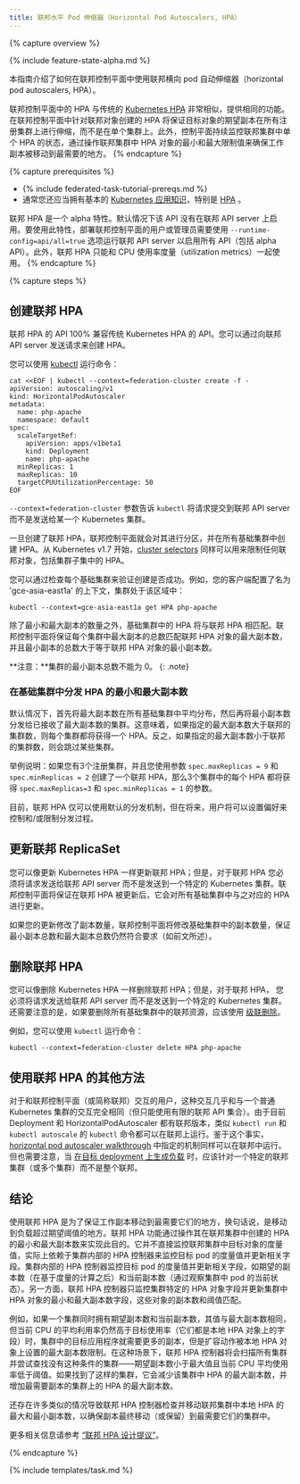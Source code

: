 ```yaml
---
title: 联邦水平 Pod 伸缩器（Horizontal Pod Autoscalers, HPA）
---
```

<!--
title: Pod  Horizontal Pod Autoscalers (HPA)
-->

{% capture overview %}

{% include feature-state-alpha.md %}

<!--
This guide explains how to use federated horizontal pod autoscalers (HPAs) in the federation control plane.
-->
本指南介绍了如何在联邦控制平面中使用联邦横向 pod 自动伸缩器（horizontal pod autoscalers, HPA）。

<!--
HPAs in the federation control plane are similar to the traditional [Kubernetes
HPAs](/docs/tasks/run-application/horizontal-pod-autoscale/), and provide the same functionality.
Creating an HPA targeting a federated object in the federation control plane ensures that the
desired number of replicas of the target object are scaled across the registered clusters,
instead of a single cluster. Also, the control plane keeps monitoring the status of each
individual HPA in the federated clusters and ensures the workload replicas move where they are
needed most by manipulating the min and max limits of the HPA objects in the federated clusters.
-->
联邦控制平面中的 HPA 与传统的 [Kubernetes HPA](/docs/tasks/run-application/horizontal-pod-autoscale/) 非常相似，提供相同的功能。
在联邦控制平面中针对联邦对象创建的 HPA 将保证目标对象的期望副本在所有注册集群上进行伸缩，而不是在单个集群上。此外，控制平面持续监控联邦集群中单个 HPA 的状态，通过操作联邦集群中 HPA 对象的最小和最大限制值来确保工作副本被移动到最需要的地方。
{% endcapture %}

{% capture prerequisites %}

<!--
* {% include federated-task-tutorial-prereqs.md %}
* You are also expected to have a basic
  [working knowledge of Kubernetes](/docs/setup/) in
  general and [HPAs](/docs/tasks/run-application/horizontal-pod-autoscale/) in particular.
-->
* {% include federated-task-tutorial-prereqs.md %}
* 通常您还应当拥有基本的 [Kubernetes 应用知识](/docs/setup/)，特别是  [HPA](/docs/tasks/run-application/horizontal-pod-autoscale/) 。

<!--
The federated HPA is an alpha feature. The API is not enabled by default on the
federated API server. To use this feature, the user or the admin deploying the federation control
plane needs to run the federated API server with option `--runtime-config=api/all=true` to
enable all APIs, including alpha APIs. Additionally, the federated HPA only works
when used with CPU utilization metrics.
-->
联邦 HPA 是一个 alpha 特性。默认情况下该 API 没有在联邦 API server 上启用。要使用此特性，部署联邦控制平面的用户或管理员需要使用 `--runtime-config=api/all=true` 选项运行联邦 API server 以启用所有 API（包括 alpha API）。此外，联邦 HPA 只能和 CPU 使用率度量（utilization metrics）一起使用。
{% endcapture %}

{% capture steps %}

<!--
## Creating a federated HPA
-->
## 创建联邦 HPA

<!--
The API for federated HPAs is 100% compatible with the
API for traditional Kubernetes HPA. You can create an HPA by sending
a request to the federation API server.
-->
联邦 HPA 的 API 100% 兼容传统 Kubernetes HPA 的 API。您可以通过向联邦 API server 发送请求来创建 HPA。 

<!--
You can do that with [kubectl](/docs/user-guide/kubectl/) by running:
-->
您可以使用 [kubectl](/docs/user-guide/kubectl/) 运行命令：

```shell
cat <<EOF | kubectl --context=federation-cluster create -f -
apiVersion: autoscaling/v1
kind: HorizontalPodAutoscaler
metadata:
  name: php-apache
  namespace: default
spec:
  scaleTargetRef:
    apiVersion: apps/v1beta1
    kind: Deployment
    name: php-apache
  minReplicas: 1
  maxReplicas: 10
  targetCPUUtilizationPercentage: 50
EOF
```

<!--
The `--context=federation-cluster` flag tells `kubectl` to submit the
request to the federation API server instead of sending it to a Kubernetes
cluster.
-->
`--context=federation-cluster` 参数告诉 `kubectl` 将请求提交到联邦 API server  而不是发送给某一个 Kubernetes 集群。

<!--
Once a federated HPA is created, the federation control plane partitions and
creates the HPA in all underlying Kubernetes clusters. As of Kubernetes V1.7,
[cluster selectors](/docs/tasks/administer-federation/cluster/#clusterselector-annotation)
can also be used to restrict any federated object, including the HPAs in a subset
of clusters.
-->
一旦创建了联邦 HPA，联邦控制平面就会对其进行分区，并在所有基础集群中创建 HPA。从 Kubernetes v1.7 开始，[cluster selectors](/docs/tasks/administer-federation/cluster/#clusterselector-annotation) 同样可以用来限制任何联邦对象，包括集群子集中的 HPA。

<!--
You can verify the creation by checking each of the underlying clusters. For example, with a context named `gce-asia-east1a`
configured in your client for your cluster in that zone:
-->
您可以通过检查每个基础集群来验证创建是否成功。例如，您的客户端配置了名为 'gce-asia-east1a' 的上下文，集群处于该区域中：

```shell
kubectl --context=gce-asia-east1a get HPA php-apache
```

<!--
The HPA in the underlying clusters will match the federation HPA
except in the number of min and max replicas. The federation control plane ensures that the sum of max replicas in each cluster matches the specified
max replicas on the federated HPA object, and the sum of minimum replicas will be greater
than or equal to the minimum specified on the federated HPA object. 
-->
除了最小和最大副本的数量之外，基础集群中的 HPA 将与联邦 HPA 相匹配。联邦控制平面将保证每个集群中最大副本的总数匹配联邦 HPA 对象的最大副本数，并且最小副本的总数大于等于联邦 HPA 对象的最小副本数。

<!--
**Note:** A particular cluster cannot have a minimum replica sum of 0.
-->
**注意：**集群的最小副本总数不能为 0。
{: .note}

<!--
### Spreading HPA min and max replicas in underlying clusters
-->
### 在基础集群中分发 HPA 的最小和最大副本数

<!--
By default, first max replicas are spread equally in all the underlying clusters, then min replicas are distributed to those clusters that received their maximum value. This means
that each cluster will get an HPA if the specified max replicas are greater than
the total clusters participating in this federation, and some clusters will be
skipped if specified max replicas are less than the total clusters participating
in the federation.
-->
默认情况下，首先将最大副本数在所有基础集群中平均分布，然后再将最小副本数分发给已接收了最大副本数的集群。这意味着，如果指定的最大副本数大于联邦的集群数，则每个集群都将获得一个 HPA。反之，如果指定的最大副本数小于联邦的集群数，则会跳过某些集群。

<!--
For example: if you have 3 registered clusters and you create a federated HPA with
`spec.maxReplicas = 9`, and `spec.minReplicas = 2`, then each HPA in the 3 clusters
will get `spec.maxReplicas=3` and `spec.minReplicas = 1`.
-->
举例说明：如果您有3个注册集群，并且您使用参数 `spec.maxReplicas = 9` 和  `spec.minReplicas = 2` 创建了一个联邦 HPA，那么3个集群中的每个 HPA 都将获得 
`spec.maxReplicas=3` 和 `spec.minReplicas = 1` 的参数。
<!--
Currently the default distribution is only available on the federated HPA, but in the
future, users preferences could also be specified to control and/or restrict this
distribution.
-->
目前，联邦 HPA 仅可以使用默认的分发机制，但在将来，用户将可以设置偏好来控制和/或限制分发过程。

<!--
## Updating a federated ReplicaSet
-->
## 更新联邦 ReplicaSet

<!--
You can update a federated HPA as you would update a Kubernetes
HPA; however, for a federated HPA, you must send the request to
the federation API server instead of sending it to a specific Kubernetes cluster.
The Federation control plane ensures that whenever the federated HPA is
updated, it updates the corresponding HPA in all underlying clusters to
match it.
-->
您可以像更新 Kubernetes HPA 一样更新联邦 HPA；但是，对于联邦 HPA 您必须将请求发送给联邦  API server 而不是发送到一个特定的 Kubernetes 集群。联邦控制平面将保证在联邦 HPA 被更新后，它会对所有基础集群中与之对应的 HPA 进行更新。

<!--
If your update includes a change in the number of replicas, the federation
control plane will change the number of replicas in underlying clusters to
ensure that the sum of the max and min replicas remains matched as specified
in the previous section.
-->
如果您的更新修改了副本数量，联邦控制平面将修改基础集群中的副本数量，保证最小副本总数和最大副本总数仍然符合要求（如前文所述）。

<!--
## Deleting a federated HPA
-->
## 删除联邦 HPA

<!--
You can delete a federated HPA as you would delete a Kubernetes
HPA; however, for a federated HPA, you must send the request to
the federation API server instead of sending it to a specific Kubernetes cluster.
It should also be noted that for the federated resource to be deleted from
all underlying clusters, [cascading deletion](/docs/concepts/cluster-administration/federation/#cascading-deletion)
should be used.
-->
您可以像删除 Kubernetes HPA 一样删除联邦 HPA；但是，对于联邦 HPA， 您必须将请求发送给联邦 API server 而不是发送到一个特定的 Kubernetes 集群。还需要注意的是，如果要删除所有基础集群中的联邦资源，应该使用 [级联删除](/docs/concepts/cluster-administration/federation/#cascading-deletion)。

<!--
For example, you can do that using `kubectl` by running:
-->
例如，您可以使用 `kubectl` 运行命令：

```shell
kubectl --context=federation-cluster delete HPA php-apache
```

<!--
## Alternative ways to use federated HPA
-->
## 使用联邦 HPA 的其他方法

<!--
To a federation user interacting with federated control plane (or simply federation),
the interaction is almost identical to interacting with a normal Kubernetes cluster (but
with a limited set of APIs that are federated). As both Deployments and
HorizontalPodAutoscalers are now federated, `kubectl` commands like `kubectl run`
and `kubectl autoscale` work on federation. Given this fact, the mechanism specified in
[horizontal pod autoscaler walkthrough](/docs/tasks/run-application/horizontal-pod-autoscale-walkthrough/)
will also work when used with federation.
Care however will need to be taken that when
[generating load on a target deployment](/docs/tasks/run-application/horizontal-pod-autoscale-walkthrough/#step-three-increase-load),
it should be done against a specific federated cluster (or multiple clusters) not the federation.
-->
对于和联邦控制平面（或简称联邦）交互的用户，这种交互几乎和与一个普通 Kubernetes 集群的交互完全相同（但只能使用有限的联邦 API 集合）。由于目前 Deployment 和 HorizontalPodAutoscaler 都有联邦版本，类似 `kubectl run` 和 `kubectl autoscale` 的 `kubectl` 命令都可以在联邦上运行。鉴于这个事实，[horizontal pod autoscaler walkthrough](/docs/tasks/run-application/horizontal-pod-autoscale-walkthrough/) 中指定的机制同样可以在联邦中运行。但也需要注意，当 [在目标 deployment 上生成负载](/docs/tasks/run-application/horizontal-pod-autoscale-walkthrough/#step-three-increase-load) 时，应该针对一个特定的联邦集群（或多个集群）而不是整个联邦。

<!--
## Conclusion
-->
## 结论

<!--
The use of federated HPA is to ensure workload replicas move to the cluster(s) where
they are needed most, or in other words where the load is beyond expected threshold.
The federated HPA feature achieves this by manipulating the min and max replicas on the
HPAs it creates in the federated clusters. It does not directly monitor the target
object metrics from the federated clusters. It actually relies on the in-cluster HPA
controllers to monitor the metrics and update relevant fields. The in-cluster HPA
controller monitors the target pod metrics and updates the fields like desired
replicas (after metrics based calculations) and current replicas (observing the
current status of in cluster pods). The federated HPA controller, on the other hand,
monitors only the cluster-specific HPA object fields and updates the min replica and
max replica fields of those in cluster HPA objects, which have replicas matching thresholds.
-->
使用联邦 HPA 是为了保证工作副本移动到最需要它们的地方，换句话说，是移动到负载超过期望阈值的地方。联邦 HPA 功能通过操作其在联邦集群中创建的 HPA 的最小和最大副本数来实现此目的。它并不直接监控联邦集群中目标对象的度量值，实际上依赖于集群内部的 HPA 控制器来监控目标 pod 的度量值并更新相关字段。集群内部的 HPA 控制器监控目标 pod 的度量值并更新相关字段，如期望的副本数（在基于度量的计算之后）和当前副本数（通过观察集群中 pod 的当前状态）。另一方面，联邦 HPA 控制器只监控集群特定的 HPA 对象字段并更新集群中 HPA 对象的最小和最大副本数字段，这些对象的副本数和阈值匹配。 

<!--
For example, if a cluster has both desired replicas and current replicas the same as the max replicas,
and averaged current CPU utilization still higher than the target CPU utilization (all of which
are fields on local HPA object), then the target app in this cluster
needs more replicas, and the scaling is currently restricted by max replicas set on this local
HPA object. In such a scenario, the federated HPA controller scans all clusters and tries to
find clusters which do not have such a condition (meaning the desired replicas are less
than the max, and current averaged CPU utilization is lower then the threshold). If it finds such
a cluster, it reduces the max replica on the HPA in this cluster and increases the max replicas
on the HPA in the cluster which needed the replicas.
-->
例如，如果一个集群同时拥有期望副本数和当前副本数，其值与最大副本数相同，但当前 CPU 的平均利用率仍然高于目标使用率（它们都是本地 HPA 对象上的字段）时，集群中的目标应用程序就需要更多的副本，但是扩容动作被本地 HPA 对象上设置的最大副本数限制。在这种场景下，联邦 HPA 控制器将会扫描所有集群并尝试查找没有这种条件的集群——期望副本数小于最大值且当前 CPU 平均使用率低于阈值。如果找到了这样的集群，它会减少该集群中 HPA 的最大副本数，并增加最需要副本的集群上的 HPA 的最大副本数。

<!--
There are many other similar conditions which the federated HPA controller checks and moves the max
replicas and min replicas around the local HPAs in federated clusters to eventually ensure that
the replicas move (or remain) in the cluster(s) which need them.
-->
还存在许多类似的情况导致联邦 HPA 控制器检查并移动联邦集群中本地 HPA 的最大和最小副本数，以确保副本最终移动（或保留）到最需要它们的集群中。

<!--
For more information, see ["federated HPA design proposal"](https://github.com/kubernetes/community/pull/593).
-->
更多相关信息请参考 [“联邦 HPA 设计提议”](https://github.com/kubernetes/community/pull/593)。

{% endcapture %}

{% include templates/task.md %}
